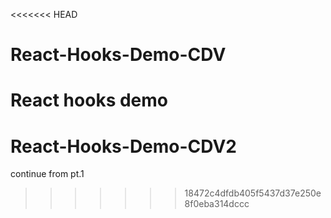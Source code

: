 <<<<<<< HEAD
# React-Hooks-Demo-CDV
React hooks demo
=======
# React-Hooks-Demo-CDV2
continue from pt.1
>>>>>>> 18472c4dfdb405f5437d37e250e8f0eba314dccc
